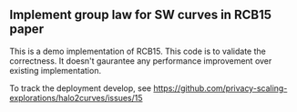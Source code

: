 Implement group law for SW curves in RCB15 paper
------

This is a demo implementation of RCB15. This code is to validate the correctness. It doesn't gaurantee any performance improvement over existing implementation. 

To track the deployment develop, see https://github.com/privacy-scaling-explorations/halo2curves/issues/15
